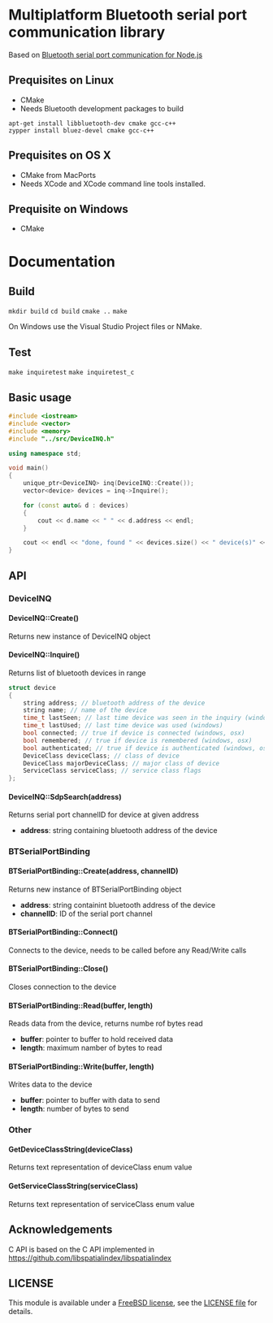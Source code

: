 # Multiplatform Bluetooth serial port communication library

Based on [Bluetooth serial port communication for Node.js](https://github.com/eelcocramer/node-bluetooth-serial-port)

## Prequisites on Linux

* CMake
* Needs Bluetooth development packages to build

`apt-get install libbluetooth-dev cmake gcc-c++`  
`zypper install bluez-devel cmake gcc-c++`

## Prequisites on OS X

* CMake from MacPorts
* Needs XCode and XCode command line tools installed.

## Prequisite on Windows

* CMake

# Documentation

## Build

`mkdir build`
`cd build`
`cmake ..`
`make`

On Windows use the Visual Studio Project files or NMake.

## Test

`make inquiretest`
`make inquiretest_c`

## Basic usage

```cpp
#include <iostream>
#include <vector>
#include <memory>
#include "../src/DeviceINQ.h"

using namespace std;

void main()
{
	unique_ptr<DeviceINQ> inq(DeviceINQ::Create());
	vector<device> devices = inq->Inquire();

	for (const auto& d : devices)
	{
		cout << d.name << " " << d.address << endl;
	}

	cout << endl << "done, found " << devices.size() << " device(s)" << endl;
}
```

## API

### DeviceINQ

#### DeviceINQ::Create()

Returns new instance of DeviceINQ object

#### DeviceINQ::Inquire()

Returns list of bluetooth devices in range

```cpp
struct device
{
	string address; // bluetooth address of the device
	string name; // name of the device
	time_t lastSeen; // last time device was seen in the inquiry (windows, osx)
	time_t lastUsed; // last time device was used (windows)
	bool connected; // true if device is connected (windows, osx)
	bool remembered; // true if device is remembered (windows, osx)
	bool authenticated; // true if device is authenticated (windows, osx)
	DeviceClass deviceClass; // class of device
	DeviceClass majorDeviceClass; // major class of device
	ServiceClass serviceClass; // service class flags
};
```

#### DeviceINQ::SdpSearch(address)

Returns serial port channelID for device at given address

* __address__: string containing bluetooth address of the device

### BTSerialPortBinding

#### BTSerialPortBinding::Create(address, channelID)

Returns new instance of BTSerialPortBinding object

* __address__: string containint bluetooth address of the device
* __channelID__: ID of the serial port channel

#### BTSerialPortBinding::Connect()

Connects to the device, needs to be called before any Read/Write calls

#### BTSerialPortBinding::Close()

Closes connection to the device

#### BTSerialPortBinding::Read(buffer, length)

Reads data from the device, returns numbe rof bytes read

* __buffer__: pointer to buffer to hold received data
* __length__: maximum namber of bytes to read

#### BTSerialPortBinding::Write(buffer, length)

Writes data to the device

* __buffer__: pointer to buffer with data to send
* __length__: number of bytes to send

### Other

#### GetDeviceClassString(deviceClass)

Returns text representation of deviceClass enum value

#### GetServiceClassString(serviceClass)

Returns text representation of serviceClass enum value

## Acknowledgements

C API is based on the C API implemented in https://github.com/libspatialindex/libspatialindex

## LICENSE

This module is available under a [FreeBSD license](http://opensource.org/licenses/BSD-2-Clause), see the [LICENSE file](./LICENSE.md) for details.
